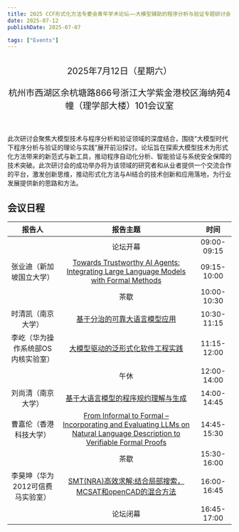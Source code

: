 ```yaml
---
title: 2025 CCF形式化方法专委会青年学术论坛——大模型辅助的程序分析与验证专题研讨会
date: 2025-07-12
publishDate: 2025-07-07

tags: ["Events"]
---
```


<br/>
<div style="text-align: center; font-size: 1.4em;">
  2025年7月12日（星期六）

  杭州市西湖区余杭塘路866号浙江大学紫金港校区海纳苑4幢（理学部大楼）101会议室
</div>
<br/>

此次研讨会聚焦大模型技术与程序分析和验证领域的深度结合，围绕“大模型时代下程序分析与验证的理论与实践”展开前沿探讨。论坛旨在探索大模型技术为形式化方法带来的新范式与新工具，推动程序自动化分析、智能验证与系统安全保障的技术突破。此次研讨会的成功举办将为该领域的研究者和从业者提供一个交流合作的平台，激发创新思维，推动形式化方法与AI结合的技术创新和应用落地，为行业发展提供新的思路和方法。

## 会议日程

<div class="ccf-youth-25">

|               报告人               |                                                                    报告主题                                                                     |    时间     |
| :--------------------------------: | :---------------------------------------------------------------------------------------------------------------------------------------------: | :---------: |
|                                    |                                                                    论坛开幕                                                                     | 09:00-09:15 |
|      张业迪（新加坡国立大学）      |                 [Towards Trustworthy AI Agents: Integrating Large Language Models with Formal Methods](/events/ccfyf25/zhang/)                  | 09:15-10:00 |
|                                    |                                                                      茶歇                                                                       | 10:00-10:30 |
|         时清凯（南京大学）         |                                              [基于分治的可靠大语言模型应用](/events/ccfyf25/shi/)                                               | 10:30-11:15 |
| 李屹（华为操作系统部OS内核实验室） |                                            [大模型驱动的泛形式化软件工程实践](/events/ccfyf25/li1/)                                             | 11:15-12:00 |
|                                    |                                                                      午休                                                                       | 12:00-14:00 |
|         刘尚清（南京大学）         |                                            [基于大语言模型的程序规约理解与生成](/events/ccfyf25/liu)                                            | 14:00-14:45 |
|       曹嘉伦（香港科技大学）       | [From Informal to Formal – Incorporating and Evaluating LLMs on Natural Language Description to Verifiable Formal Proofs](/events/ccfyf25/cao/) | 14:45-15:30 |
|                                    |                                                                      茶歇                                                                       | 15:30-16:00 |
|  李昊坤（华为2012可信费马实验室）  |                                 [SMT(NRA)高效求解:结合局部搜索，MCSAT和openCAD的混合方法](/events/ccfyf25/li2/)                                 | 16:00-16:45 |
|                                    |                                                                    论坛闭幕                                                                     | 16:45-17:00 |

</div>
